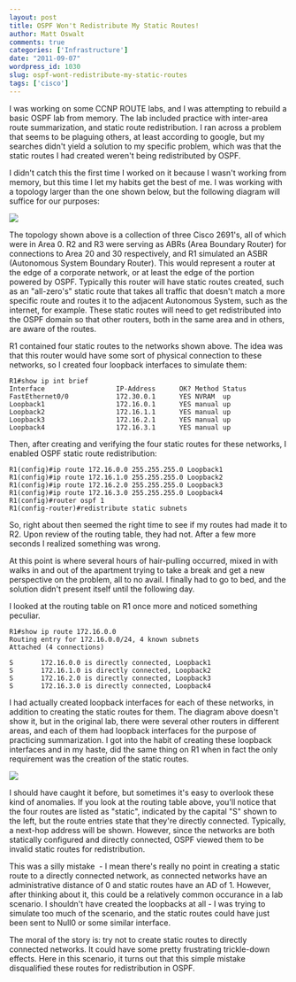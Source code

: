```yaml
---
layout: post
title: OSPF Won't Redistribute My Static Routes!
author: Matt Oswalt
comments: true
categories: ['Infrastructure']
date: "2011-09-07"
wordpress_id: 1030
slug: ospf-wont-redistribute-my-static-routes
tags: ['cisco']
---
```



I was working on some CCNP ROUTE labs, and I was attempting to rebuild a basic OSPF lab from memory. The lab included practice with inter-area route summarization, and static route redistribution. I ran across a problem that seems to be plaguing others, at least according to google, but my searches didn't yield a solution to my specific problem, which was that the static routes I had created weren't being redistributed by OSPF.

I didn't catch this the first time I worked on it because I wasn't working from memory, but this time I let my habits get the best of me. I was working with a topology larger than the one shown below, but the following diagram will suffice for our purposes:

![](/assets/2011/09/topology.png)

The topology shown above is a collection of three Cisco 2691's, all of which were in Area 0. R2 and R3 were serving as ABRs (Area Boundary Router) for connections to Area 20 and 30 respectively, and R1 simulated an ASBR (Autonomous System Boundary Router). This would represent a router at the edge of a corporate network, or at least the edge of the portion powered by OSPF. Typically this router will have static routes created, such as an "all-zero's" static route that takes all traffic that doesn't match a more specific route and routes it to the adjacent Autonomous System, such as the internet, for example. These static routes will need to get redistributed into the OSPF domain so that other routers, both in the same area and in others, are aware of the routes.

R1 contained four static routes to the networks shown above. The idea was that this router would have some sort of physical connection to these networks, so I created four loopback interfaces to simulate them:

    R1#show ip int brief
    Interface                  IP-Address      OK? Method Status
    FastEthernet0/0            172.30.0.1      YES NVRAM  up
    Loopback1                  172.16.0.1      YES manual up
    Loopback2                  172.16.1.1      YES manual up
    Loopback3                  172.16.2.1      YES manual up
    Loopback4                  172.16.3.1      YES manual up

Then, after creating and verifying the four static routes for these networks, I enabled OSPF static route redistribution:

    R1(config)#ip route 172.16.0.0 255.255.255.0 Loopback1
    R1(config)#ip route 172.16.1.0 255.255.255.0 Loopback2
    R1(config)#ip route 172.16.2.0 255.255.255.0 Loopback3
    R1(config)#ip route 172.16.3.0 255.255.255.0 Loopback4
    R1(config)#router ospf 1
    R1(config-router)#redistribute static subnets

So, right about then seemed the right time to see if my routes had made it to R2. Upon review of the routing table, they had not. After a few more seconds I realized something was wrong.

At this point is where several hours of hair-pulling occurred, mixed in with walks in and out of the apartment trying to take a break and get a new perspective on the problem, all to no avail. I finally had to go to bed, and the solution didn't present itself until the following day.

I looked at the routing table on R1 once more and noticed something peculiar.

    R1#show ip route 172.16.0.0
    Routing entry for 172.16.0.0/24, 4 known subnets
    Attached (4 connections)

    S       172.16.0.0 is directly connected, Loopback1
    S       172.16.1.0 is directly connected, Loopback2
    S       172.16.2.0 is directly connected, Loopback3
    S       172.16.3.0 is directly connected, Loopback4

I had actually created loopback interfaces for each of these networks, in addition to creating the static routes for them. The diagram above doesn't show it, but in the original lab, there were several other routers in different areas, and each of them had loopback interfaces for the purpose of practicing summarization. I got into the habit of creating these loopback interfaces and in my haste, did the same thing on R1 when in fact the only requirement was the creation of the static routes.

[![](/assets/2011/09/frustrated-1.jpg)](/assets/2011/09/frustrated-1.jpg)

I should have caught it before, but sometimes it's easy to overlook these kind of anomalies. If you look at the routing table above, you'll notice that the four routes are listed as "static", indicated by the capital "S" shown to the left, but the route entries state that they're directly connected. Typically, a next-hop address will be shown. However, since the networks are both statically configured and directly connected, OSPF viewed them to be invalid static routes for redistribution.

This was a silly mistake  - I mean there's really no point in creating a static route to a directly connected network, as connected networks have an administrative distance of 0 and static routes have an AD of 1. However, after thinking about it, this could be a relatively common occurance in a lab scenario. I shouldn't have created the loopbacks at all - I was trying to simulate too much of the scenario, and the static routes could have just been sent to Null0 or some similar interface.

The moral of the story is: try not to create static routes to directly connected networks. It could have some pretty frustrating trickle-down effects. Here in this scenario, it turns out that this simple mistake disqualified these routes for redistribution in OSPF.

